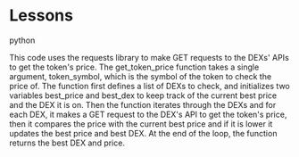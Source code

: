 # Lessons
python

This code uses the requests library to make GET requests to the DEXs' APIs to get the token's price. 
The get_token_price function takes a single argument, token_symbol, which is the symbol of the token to check the price of. 
The function first defines a list of DEXs to check, and initializes two variables best_price and best_dex to keep track of the current best price and the DEX it is on. 
Then the function iterates through the DEXs and for each DEX, it makes a GET request to the DEX's API to get the token's price, then it compares the price with the current best price and if it is lower it updates the best price and best DEX. 
At the end of the loop, the function returns the best DEX and price.
